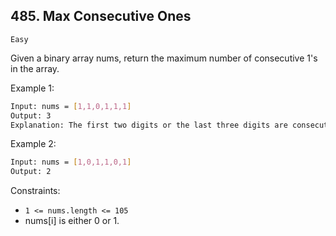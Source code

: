 ## 485. Max Consecutive Ones

`Easy`

Given a binary array nums, return the maximum number of consecutive 1's in the array.

 

Example 1:
```sh
Input: nums = [1,1,0,1,1,1]
Output: 3
Explanation: The first two digits or the last three digits are consecutive 1s. The maximum number of consecutive 1s is 3.
```
Example 2:
```sh
Input: nums = [1,0,1,1,0,1]
Output: 2
```
 

Constraints:

- `1 <= nums.length <= 105`
- nums[i] is either 0 or 1.

